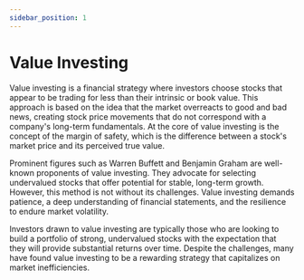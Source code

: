 ```yaml
---
sidebar_position: 1
---
```


# Value Investing

Value investing is a financial strategy where investors choose stocks that appear to be trading for less than their intrinsic or book value. This approach is based on the idea that the market overreacts to good and bad news, creating stock price movements that do not correspond with a company's long-term fundamentals. At the core of value investing is the concept of the margin of safety, which is the difference between a stock's market price and its perceived true value.

Prominent figures such as Warren Buffett and Benjamin Graham are well-known proponents of value investing. They advocate for selecting undervalued stocks that offer potential for stable, long-term growth. However, this method is not without its challenges. Value investing demands patience, a deep understanding of financial statements, and the resilience to endure market volatility.

Investors drawn to value investing are typically those who are looking to build a portfolio of strong, undervalued stocks with the expectation that they will provide substantial returns over time. Despite the challenges, many have found value investing to be a rewarding strategy that capitalizes on market inefficiencies.
